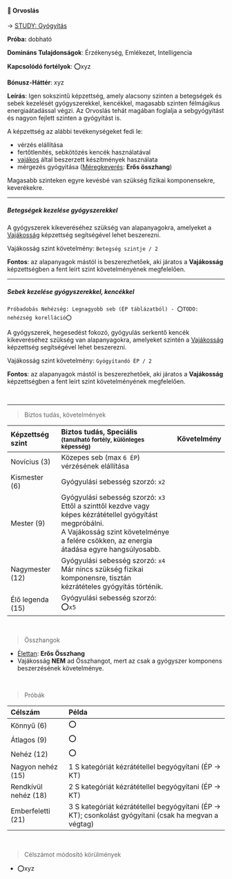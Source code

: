 #### 🔴 Orvoslás

→ [STUDY: Gyógyítás](https://github.com/kaktusztea/km100/wiki/STUDY.gyogyulas.gyogyitas)

**Próba:** dobható

**Domináns Tulajdonságok**: Érzékenység, Emlékezet, Intelligencia

**Kapcsolódó fortélyok**:  ⭕xyz

**Bónusz-Háttér**: xyz

**Leírás**: Igen sokszintű képzettség, amely alacsony szinten a betegségek és sebek kezelését gyógyszerekkel, kencékkel, magasabb szinten félmágikus energiaátadással végzi. Az Orvoslás tehát magában foglalja a sebgyógyítást és nagyon fejlett szinten a gyógyítást is.

A képzettség az alábbi tevékenységeket fedi le:
- vérzés elállítása
- fertőtlenítés, sebkötözés kencék használatával
- [vajákos](vajakossag.md) által beszerzett készítmények használata
- mérgezés gyógyitása ([Méregkeverés](meregkeveres.md): **Erős összhang**)

Magasabb szinteken egyre kevésbé van szükség fizikai komponensekre, keverékekre.

---
##### Betegségek kezelése gyógyszerekkel

A gyógyszerek kikeveréséhez szükség van alapanyagokra, amelyeket a [Vajákosság](vajakossag.md) képzettség segítségével lehet beszerezni.

Vajákosság szint követelmény: `Betegség szintje / 2`

**Fontos**: az alapanyagok mástól is beszerezhetőek, aki járatos a **Vajákosság** képzettségben a fent leírt szint követelményének megfelelően.

---
##### Sebek kezelése gyógyszerekkel, kencékkel
```
Próbadobás Nehézség: Legnagyobb seb (ÉP táblázatból) - ⭕TODO: nehézség korelláció⭕
```

A gyógyszerek, hegesedést fokozó, gyógyulás serkentő kencék kikeveréséhez szükség van alapanyagokra, amelyeket szintén a [Vajákosság](vajakossag.md) képzettség segítségével lehet beszerezni.

Vajákosság szint követelmény: `Gyógyítandó ÉP / 2`

**Fontos**: az alapanyagok mástól is beszerezhetőek, aki járatos a **Vajákosság** képzettségben a fent leírt szint követelményének megfelelően.


<br />

---

> Biztos tudás, követelmények

| Képzettség szint | Biztos tudás, Speciális <br /><sub>(tanulható fortély, különleges  képesség)</sub>                                              | Követelmény |
| :--------------- | :------------------------------------------------------------------------------------------------------------------------------ | :---------: |
| Novícius (3)     | Közepes seb (max `6 ÉP`) vérzésének elállítása                                                                                  |             |
| Kismester (6)    | Gyógyulási sebesség szorzó: `x2`                                                                                                |             |
| Mester (9)       | Gyógyulási sebesség szorzó: `x3`<br />Ettől a szinttől kezdve vagy képes kézrátétellel gyógyítást megpróbálni.<br />A Vajákosság szint követelménye a felére csökken, az energia átadása egyre hangsúlyosabb. |             |
| Nagymester (12)  | Gyógyulási sebesség szorzó: `x4`<br />Már nincs szükség fizikai komponensre, tisztán kézrátételes gyógyítás történik.            |             |
| Élő legenda (15) | Gyógyulási sebesség szorzó: ⭕`x5`<br />                                                                                        |             |

<br />

> Összhangok

- [Élettan](elettan.md): **Erős Összhang**
- Vajákosság **NEM** ad Összhangot, mert az csak a gyógyszer komponens beszerzésének követelménye.

<br />

> Próbák

| Célszám | Példa  |
| :----------- | :----------- |
| Könnyű       (6)  | ⭕ |
| Átlagos      (9)  | ⭕ |
| Nehéz        (12) | ⭕ |
| Nagyon nehéz (15) | 1 S kategóriát kézrátétellel begyógyítani (ÉP → KT) |
| Rendkívül nehéz (18) | 2 S kategóriát kézrátétellel begyógyítani (ÉP → KT) |
| Emberfeletti (21) | 3 S kategóriát kézrátétellel begyógyítani (ÉP → KT); csonkolást gyógyítani (csak ha megvan a végtag) |

<br />

> Célszámot módosító körülmények

- ⭕xyz
